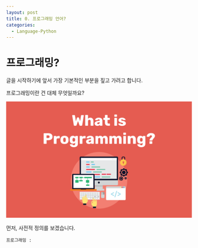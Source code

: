 ```yaml
---
layout: post
title: 0. 프로그래밍 언어?
categories:
  - Language-Python
---
```


# 프로그래밍?

글을 시작하기에 앞서 가장 기본적인 부분을 짚고 가려고 합니다.

프로그래밍이란 건 대체 무엇일까요?

![이미지](./img/python/what-is-a-programming-language@2x-1280x800.png)

먼저, 사전적 정의를 보겠습니다.

```
프로그래밍 :
```
